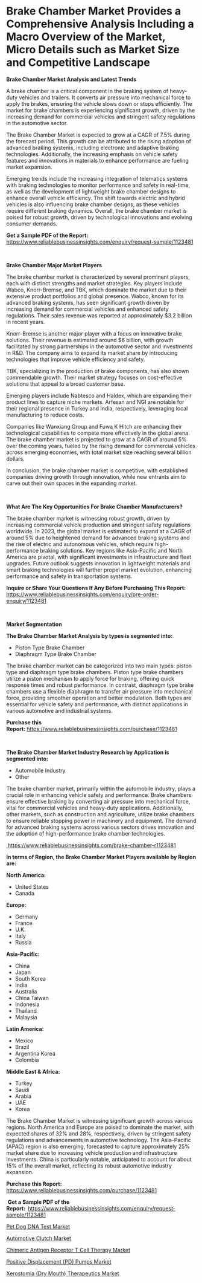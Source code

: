 <p><h1>Brake Chamber Market Provides a Comprehensive Analysis Including a Macro Overview of the Market, Micro Details such as Market Size and Competitive Landscape</h1></p><p><strong>Brake Chamber Market Analysis and Latest Trends</strong></p>
<p><p>A brake chamber is a critical component in the braking system of heavy-duty vehicles and trailers. It converts air pressure into mechanical force to apply the brakes, ensuring the vehicle slows down or stops efficiently. The market for brake chambers is experiencing significant growth, driven by the increasing demand for commercial vehicles and stringent safety regulations in the automotive sector.</p><p>The Brake Chamber Market is expected to grow at a CAGR of 7.5% during the forecast period. This growth can be attributed to the rising adoption of advanced braking systems, including electronic and adaptive braking technologies. Additionally, the increasing emphasis on vehicle safety features and innovations in materials to enhance performance are fueling market expansion. </p><p>Emerging trends include the increasing integration of telematics systems with braking technologies to monitor performance and safety in real-time, as well as the development of lightweight brake chamber designs to enhance overall vehicle efficiency. The shift towards electric and hybrid vehicles is also influencing brake chamber designs, as these vehicles require different braking dynamics. Overall, the brake chamber market is poised for robust growth, driven by technological innovations and evolving consumer demands.</p></p>
<p><strong>Get a Sample PDF of the Report:&nbsp;</strong> <a href="https://www.reliablebusinessinsights.com/enquiry/request-sample/1123481?utm_campaign=96&utm_medium=2&utm_source=Github&utm_content=ia&utm_term=02112024&utm_id=brake-chamber">https://www.reliablebusinessinsights.com/enquiry/request-sample/1123481</a></p>
<p>&nbsp;</p>
<p><strong>Brake Chamber Major Market Players</strong></p>
<p><p>The brake chamber market is characterized by several prominent players, each with distinct strengths and market strategies. Key players include Wabco, Knorr-Bremse, and TBK, which dominate the market due to their extensive product portfolios and global presence. Wabco, known for its advanced braking systems, has seen significant growth driven by increasing demand for commercial vehicles and enhanced safety regulations. Their sales revenue was reported at approximately $3.2 billion in recent years.</p><p>Knorr-Bremse is another major player with a focus on innovative brake solutions. Their revenue is estimated around $6 billion, with growth facilitated by strong partnerships in the automotive sector and investments in R&D. The company aims to expand its market share by introducing technologies that improve vehicle efficiency and safety.</p><p>TBK, specializing in the production of brake components, has also shown commendable growth. Their market strategy focuses on cost-effective solutions that appeal to a broad customer base. </p><p>Emerging players include Nabtesco and Haldex, which are expanding their product lines to capture niche markets. Arfesan and NGI are notable for their regional presence in Turkey and India, respectively, leveraging local manufacturing to reduce costs. </p><p>Companies like Wanxiang Group and Fuwa K Hitch are enhancing their technological capabilities to compete more effectively in the global arena. The brake chamber market is projected to grow at a CAGR of around 5% over the coming years, fueled by the rising demand for commercial vehicles across emerging economies, with total market size reaching several billion dollars.</p><p>In conclusion, the brake chamber market is competitive, with established companies driving growth through innovation, while new entrants aim to carve out their own spaces in the expanding market.</p></p>
<p>&nbsp;</p>
<p><strong>What Are The Key Opportunities For Brake Chamber Manufacturers?</strong></p>
<p><p>The brake chamber market is witnessing robust growth, driven by increasing commercial vehicle production and stringent safety regulations worldwide. In 2023, the global market is estimated to expand at a CAGR of around 5% due to heightened demand for advanced braking systems and the rise of electric and autonomous vehicles, which require high-performance braking solutions. Key regions like Asia-Pacific and North America are pivotal, with significant investments in infrastructure and fleet upgrades. Future outlook suggests innovation in lightweight materials and smart braking technologies will further propel market evolution, enhancing performance and safety in transportation systems.</p></p>
<p><strong>Inquire or Share Your Questions If Any Before Purchasing This Report:</strong> <a href="https://www.reliablebusinessinsights.com/enquiry/pre-order-enquiry/1123481?utm_campaign=96&utm_medium=2&utm_source=Github&utm_content=ia&utm_term=02112024&utm_id=brake-chamber">https://www.reliablebusinessinsights.com/enquiry/pre-order-enquiry/1123481</a></p>
<p>&nbsp;</p>
<p><strong>Market Segmentation</strong></p>
<p><strong>The Brake Chamber Market Analysis by types is segmented into:</strong></p>
<p><ul><li>Piston Type Brake Chamber</li><li>Diaphragm Type Brake Chamber</li></ul></p>
<p><p>The brake chamber market can be categorized into two main types: piston type and diaphragm type brake chambers. Piston type brake chambers utilize a piston mechanism to apply force for braking, offering quick response times and robust performance. In contrast, diaphragm type brake chambers use a flexible diaphragm to transfer air pressure into mechanical force, providing smoother operation and better modulation. Both types are essential for vehicle safety and performance, with distinct applications in various automotive and industrial systems.</p></p>
<p><strong>Purchase this Report:&nbsp;</strong><a href="https://www.reliablebusinessinsights.com/purchase/1123481?utm_campaign=96&utm_medium=2&utm_source=Github&utm_content=ia&utm_term=02112024&utm_id=brake-chamber">https://www.reliablebusinessinsights.com/purchase/1123481</a></p>
<p>&nbsp;</p>
<p><strong>The Brake Chamber Market Industry Research by Application is segmented into:</strong></p>
<p><ul><li>Automobile Industry</li><li>Other</li></ul></p>
<p><p>The brake chamber market, primarily within the automobile industry, plays a crucial role in enhancing vehicle safety and performance. Brake chambers ensure effective braking by converting air pressure into mechanical force, vital for commercial vehicles and heavy-duty applications. Additionally, other markets, such as construction and agriculture, utilize brake chambers to ensure reliable stopping power in machinery and equipment. The demand for advanced braking systems across various sectors drives innovation and the adoption of high-performance brake chamber technologies.</p></p>
<p><a href="https://www.reliablebusinessinsights.com/brake-chamber-r1123481?utm_campaign=96&utm_medium=2&utm_source=Github&utm_content=ia&utm_term=02112024&utm_id=brake-chamber">&nbsp;https://www.reliablebusinessinsights.com/brake-chamber-r1123481</a></p>
<p><strong>In terms of Region, the Brake Chamber Market Players available by Region are:</strong></p>
<p>
    <p> <strong> North America: </strong>
        <ul>
            <li>United States</li>
            <li>Canada</li>
        </ul>
        </p> 
    <p> <strong> Europe: </strong>
        <ul>
            <li>Germany</li>
            <li>France</li>
            <li>U.K.</li>
            <li>Italy</li>
            <li>Russia</li>
        </ul>
        </p> 
    <p> <strong> Asia-Pacific: </strong>
        <ul>
            <li>China</li>
            <li>Japan</li>
            <li>South Korea</li>
            <li>India</li>
            <li>Australia</li>
            <li>China Taiwan</li>
            <li>Indonesia</li>
            <li>Thailand</li>
            <li>Malaysia</li>
        </ul>
        </p> 
    <p> <strong> Latin America: </strong>
        <ul>
            <li>Mexico</li>
            <li>Brazil</li>
            <li>Argentina Korea</li>
            <li>Colombia</li>
        </ul>
        </p> 
    <p> <strong> Middle East & Africa: </strong>
        <ul>
            <li>Turkey</li>
            <li>Saudi</li>
            <li>Arabia</li>
            <li>UAE</li>
            <li>Korea</li>
        </ul>
    </p>
    </p>
<p><p>The Brake Chamber Market is witnessing significant growth across various regions. North America and Europe are poised to dominate the market, with expected shares of 32% and 28%, respectively, driven by stringent safety regulations and advancements in automotive technology. The Asia-Pacific (APAC) region is also emerging, forecasted to capture approximately 25% market share due to increasing vehicle production and infrastructure investments. China is particularly notable, anticipated to account for about 15% of the overall market, reflecting its robust automotive industry expansion.</p></p>
<p><strong>Purchase this Report: </strong><a href="https://www.reliablebusinessinsights.com/purchase/1123481?utm_campaign=96&utm_medium=2&utm_source=Github&utm_content=ia&utm_term=02112024&utm_id=brake-chamber">https://www.reliablebusinessinsights.com/purchase/1123481</a></p>
<p>&nbsp;<strong>Get a Sample PDF of the Report:&nbsp;&nbsp;</strong><a href="https://www.reliablebusinessinsights.com/enquiry/request-sample/1123481?utm_campaign=96&utm_medium=2&utm_source=Github&utm_content=ia&utm_term=02112024&utm_id=brake-chamber">https://www.reliablebusinessinsights.com/enquiry/request-sample/1123481</a></p>
<p><strong></strong></p>
<p><p><a href="https://issuu.com/reportprime-2/docs/pet-dog-dna-test-market-size-2030.p_6de0d4e27a8392?utm_campaign=96&utm_medium=2&utm_source=Github&utm_content=ia&utm_term=02112024&utm_id=brake-chamber">Pet Dog DNA Test Market</a></p><p><a href="https://github.com/birroctaymonyj/Market-Research-Report-List-1/blob/main/automotive-clutch-market.md?utm_campaign=96&utm_medium=2&utm_source=Github&utm_content=ia&utm_term=02112024&utm_id=brake-chamber">Automotive Clutch Market</a></p><p><a href="https://issuu.com/reportprime-2/docs/chimeric-antigen-receptor-t-cell-th_426b0aaaebb362?utm_campaign=96&utm_medium=2&utm_source=Github&utm_content=ia&utm_term=02112024&utm_id=brake-chamber">Chimeric Antigen Receptor T Cell Therapy Market</a></p><p><a href="https://www.linkedin.com/pulse/market-insights-global-positive-displacement-pd-pumps-caztc?utm_campaign=96&utm_medium=2&utm_source=Github&utm_content=ia&utm_term=02112024&utm_id=brake-chamber">Positive Displacement (PD) Pumps Market</a></p><p><a href="https://www.linkedin.com/pulse/strategic-roadmap-success-global-xerostomia-dry-mouth-therapeutics-iyirc?utm_campaign=96&utm_medium=2&utm_source=Github&utm_content=ia&utm_term=02112024&utm_id=brake-chamber">Xerostomia (Dry Mouth) Therapeutics Market</a></p></p>